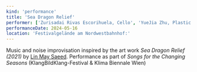 ```yaml
---
kind: 'performance'
title: 'Sea Dragon Relief'
performer: ['Zurisadai Rivas Escorihuela, Cello', 'YueJia Zhu, Plastic Bags', 'Hannes Taljaard, Prepared Guitar']
performanceDate: 2024-05-16
location: 'Festivalgelände am Nordwestbahnhof:'
---
```

Music and noise improvisation inspired by the art work *Sea Dragon Relief (2021)* by [Lin May Saeed](https://www.linmaysaeed.com/). Performance as part of *Songs for the Changing Seasons* (KlangBildKlang-Festival & Klima Biennale Wien)